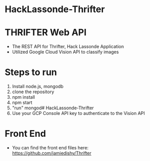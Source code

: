 # HackLassonde-Thrifter

# THRIFTER Web API

- The REST API for Thrifter, Hack Lassonde Application
- Utilized Google Cloud Vision API to classify images

# Steps to run
  1. Install node.js, mongodb
  2. clone the repository
  3. npm install
  4. npm start
  5. "run" mongod# HackLassonde-Thrifter
  6. Use your GCP Console API key to authenticate to the Vision API

# Front End

- You can find the front end files here: https://github.com/jamiedishy/Thrifter


